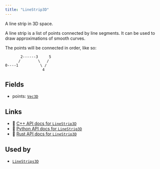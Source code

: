 ```yaml
---
title: "LineStrip3D"
---
```


A line strip in 3D space.

A line strip is a list of points connected by line segments. It can be used to draw
approximations of smooth curves.

The points will be connected in order, like so:
```text
       2------3     5
      /        \   /
0----1          \ /
                 4
```

## Fields

* points: [`Vec3D`](../datatypes/vec3d.md)

## Links
 * 🌊 [C++ API docs for `LineStrip3D`](https://ref.rerun.io/docs/cpp/stable/structrerun_1_1components_1_1LineStrip3D.html?speculative-link)
 * 🐍 [Python API docs for `LineStrip3D`](https://ref.rerun.io/docs/python/stable/common/components#rerun.components.LineStrip3D)
 * 🦀 [Rust API docs for `LineStrip3D`](https://docs.rs/rerun/latest/rerun/components/struct.LineStrip3D.html)


## Used by

* [`LineStrips3D`](../archetypes/line_strips3d.md)
